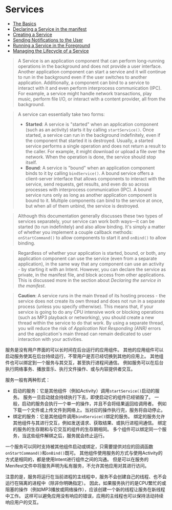 
# Services
- [The Basics](./basics.md)
- [Declaring a Service in the manifest](./manifest.md)
- [Creating a Service](./service.md)
- [Sending Notifications to the User](./notification.md)
- [Running a Service in the Foreground](./foreground.md)
- [Managing the Lifecycle of a Service](./lifecycle.md)

> A Service is an application component that can perform long-running operations in the background 
and does not provide a user interface. 
Another application component can start a service and it will continue to run in the background 
even if the user switches to another application. 
Additionally, a component can bind to a service to interact with it and even perform interprocess communication (IPC). 
For example, a service might handle network transactions, play music, perform file I/O, 
or interact with a content provider, all from the background.

> A service can essentially take two forms:
> - **Started**: A service is "started" when an application component (such as an activity) 
starts it by calling `startService()`. 
Once started, a service can run in the background indefinitely, even if the component that started it is destroyed. 
Usually, a started service performs a single operation and does not return a result to the caller. 
For example, it might download or upload a file over the network. 
When the operation is done, the service should stop itself.
> - **Bound**: A service is "bound" when an application component binds to it by calling `bindService()`. 
A bound service offers a client-server interface that allows components to interact with the service, 
send requests, get results, and even do so across processes with interprocess communication (IPC). 
A bound service runs only as long as another application component is bound to it. 
Multiple components can bind to the service at once, but when all of them unbind, the service is destroyed. 

> Although this documentation generally discusses these two types of services separately, your service can work both ways—it can be started (to run indefinitely) and also allow binding. It's simply a matter of whether you implement a couple callback methods: `onStartCommand()` to allow components to start it and `onBind()` to allow binding.

> Regardless of whether your application is started, bound, or both, any application component can use the service (even from a separate application), in the same way that any component can use an activity - by starting it with an Intent. However, you can declare the service as private, in the manifest file, and block access from other applications. This is discussed more in the section about *Declaring the service in the manifest*.

> **Caution**: A service runs in the main thread of its hosting process - the service does not create its own thread and does not run in a separate process (unless you specify otherwise). This means that, if your service is going to do any CPU intensive work or blocking operations (such as MP3 playback or networking), you should create a new thread within the service to do that work. By using a separate thread, you will reduce the risk of *Application Not Responding (ANR)* errors and the application's main thread can remain dedicated to user interaction with your activities.

服务是没有用户界面的可以长时间在后台运行的应用组件。
其他的应用组件可以启动服务使其在后台持续运行，不管用户是否已经切换到其他的应用上。
其他组件也可以绑定到一个服务与其交互，甚至执行进程间通信。
例如服务可以在后台执行网络事务、播放音乐、执行文件操作、或与内容提供者交互。

服务一般有两种形式：
- 启动的服务：它是其他组件（例如Activity）调用`startService()`启动的服务。
  服务一旦启动就会持续执行下去，即使启动它的组件已经销毁了。
  一般，启动的服务会执行一个单一的操作，并且不会将结果返回给调用者。
  例如下载一个文件或上传文件到网络上。当对应的操作执行完，服务将自动停止。
- 绑定的服务：它是其他组件调用`bindService()`绑定的服务。
  绑定的服务允许其他组件与其进行交互，例如发送请求、获取结果、或执行进程间通信。
  绑定的服务的生存期和与它交互的组件的生存期相同。
  多个组件可以绑定同一个服务，当这些组件解绑之后，服务就会终止运行。

一个服务可以同时支持被其他组件启动或绑定，只需要提供对应的回调函数`onStartCommand()`和`onBind()`既可。
其他组件使用服务的方式与使用Activity的方式是相同的，都是使用Intent进行组件之间的沟通。
但是可以在服务的Menifest文件中将服务声明为私有服务，不允许其他应用对其进行访问。

注意的是，服务将运行在当前进程的主线程中，服务不会创建自己的线程、也不会运行在隔离的进程中（除非你明确指定）。
因此，如果服务执行的是CPU繁忙的或阻塞的操作（例如MP3播放或网络操作），应该创建一个新的线程让服务在新线程中工作。
这样可以避免应用没有响应的错误，应用的主线程也可以保持活动持续响应用户的交互。
